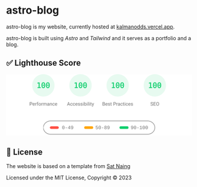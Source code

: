 # astro-blog

astro-blog is my website, currently hosted at [kalmanodds.vercel.app](https://kalmanodds.vercel.app).

astro-blog is built using *Astro* and *Tailwind* and it serves as a portfolio and a blog.

## ✅ Lighthouse Score

![Lighthouse score](AstroPaper-lighthouse-score.svg)

## 📜 License

The website is based on a template from [Sat Naing](https://satnaing.dev/)

Licensed under the MIT License, Copyright © 2023

